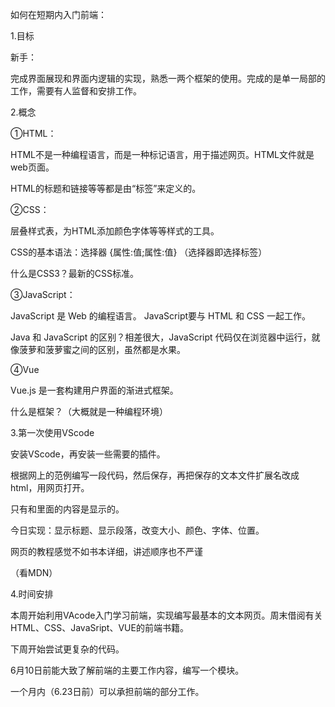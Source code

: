 如何在短期内入门前端：

1.目标

新手：

完成界面展现和界面内逻辑的实现，熟悉一两个框架的使用。完成的是单一局部的工作，需要有人监督和安排工作。

2.概念

①HTML：

HTML不是一种编程语言，而是一种标记语言，用于描述网页。HTML文件就是web页面。

HTML的标题和链接等等都是由“标签”来定义的。

②CSS：

层叠样式表，为HTML添加颜色字体等等样式的工具。

CSS的基本语法：选择器 {属性:值;属性:值}  （选择器即选择标签）

什么是CSS3？最新的CSS标准。

③JavaScript：

JavaScript 是 Web 的编程语言。 JavaScript要与 HTML 和 CSS 一起工作。 

Java 和 JavaScript 的区别？相差很大，JavaScript 代码仅在浏览器中运行，就像菠萝和菠萝蜜之间的区别，虽然都是水果。

④Vue

Vue.js 是一套构建用户界面的渐进式框架。 

什么是框架？（大概就是一种编程环境）



3.第一次使用VScode

安装VScode，再安装一些需要的插件。

根据网上的范例编写一段代码，然后保存，再把保存的文本文件扩展名改成html，用网页打开。

只有<body>和</body>里面的内容是显示的。

今日实现：显示标题、显示段落，改变大小、颜色、字体、位置。

网页的教程感觉不如书本详细，讲述顺序也不严谨

（看MDN）



4.时间安排

本周开始利用VAcode入门学习前端，实现编写最基本的文本网页。周末借阅有关HTML、CSS、JavaSript、VUE的前端书籍。

下周开始尝试更复杂的代码。

6月10日前能大致了解前端的主要工作内容，编写一个模块。

一个月内（6.23日前）可以承担前端的部分工作。


